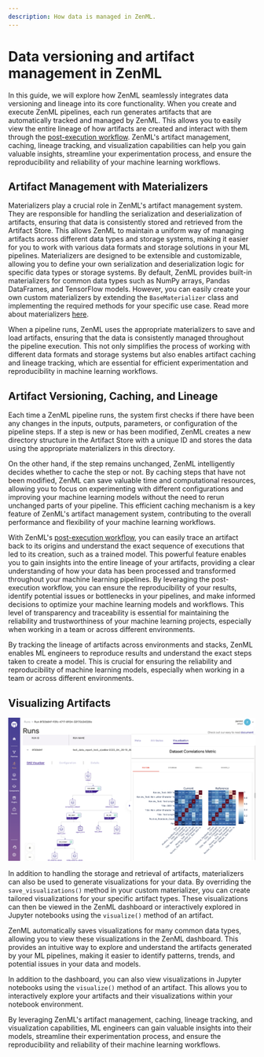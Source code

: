 ```yaml
---
description: How data is managed in ZenML.
---
```


# Data versioning and artifact management in ZenML

In this guide, we will explore how ZenML seamlessly integrates data versioning and lineage into its core functionality. When you create and execute ZenML pipelines, each run generates artifacts that are automatically tracked and managed by ZenML. This allows you to easily view the entire lineage of how artifacts are created and interact with them through the [post-execution workflow](../starter-guide/fetch-runs-after-execution.md). ZenML's artifact management, caching, lineage tracking, and visualization capabilities can help you gain valuable insights, streamline your experimentation process, and ensure the reproducibility and reliability of your machine learning workflows.

## Artifact Management with Materializers

Materializers play a crucial role in ZenML's artifact management system. They are responsible for handling the serialization and deserialization of artifacts, ensuring that data is consistently stored and retrieved from the Artifact Store. This allows ZenML to maintain a uniform way of managing artifacts across different data types and storage systems, making it easier for you to work with various data formats and storage solutions in your ML pipelines. Materializers are designed to be extensible and customizable, allowing you to define your own serialization and deserialization logic for specific data types or storage systems. By default, ZenML provides built-in materializers for common data types such as NumPy arrays, Pandas DataFrames, and TensorFlow models. However, you can easily create your own custom materializers by extending the `BaseMaterializer` class and implementing the required methods for your specific use case. Read more about materializers [here](handle-custom-data-types.md).

When a pipeline runs, ZenML uses the appropriate materializers to save and load artifacts, ensuring that the data is consistently managed throughout the pipeline execution. This not only simplifies the process of working with different data formats and storage systems but also enables artifact caching and lineage tracking, which are essential for efficient experimentation and reproducibility in machine learning workflows.

## Artifact Versioning, Caching, and Lineage

Each time a ZenML pipeline runs, the system first checks if there have been any changes in the inputs, outputs, parameters, or configuration of the pipeline steps. If a step is new or has been modified, ZenML creates a new directory structure in the Artifact Store with a unique ID and stores the data using the appropriate materializers in this directory.

On the other hand, if the step remains unchanged, ZenML intelligently decides whether to cache the step or not. By caching steps that have not been modified, ZenML can save valuable time and computational resources, allowing you to focus on experimenting with different configurations and improving your machine learning models without the need to rerun unchanged parts of your pipeline. This efficient caching mechanism is a key feature of ZenML's artifact management system, contributing to the overall performance and flexibility of your machine learning workflows.

With ZenML's [post-execution workflow](../starter-guide/fetch-runs-after-execution.md), you can easily trace an artifact back to its origins and understand the exact sequence of executions that led to its creation, such as a trained model. This powerful feature enables you to gain insights into the entire lineage of your artifacts, providing a clear understanding of how your data has been processed and transformed throughout your machine learning pipelines. By leveraging the post-execution workflow, you can ensure the reproducibility of your results, identify potential issues or bottlenecks in your pipelines, and make informed decisions to optimize your machine learning models and workflows. This level of transparency and traceability is essential for maintaining the reliability and trustworthiness of your machine learning projects, especially when working in a team or across different environments.

By tracking the lineage of artifacts across environments and stacks, ZenML enables ML engineers to reproduce results and understand the exact steps taken to create a model. This is crucial for ensuring the reliability and reproducibility of machine learning models, especially when working in a team or across different environments.

## Visualizing Artifacts

![Visualizing artifacts](../../.gitbook/assets/artifact_visualization_dashboard.png)

In addition to handling the storage and retrieval of artifacts, materializers can also be used to generate visualizations for your data. By overriding the `save_visualizations()` method in your custom materializer, you can create tailored visualizations for your specific artifact types. These visualizations can then be viewed in the ZenML dashboard or interactively explored in Jupyter notebooks using the `visualize()` method of an artifact.

ZenML automatically saves visualizations for many common data types, allowing you to view these visualizations in the ZenML dashboard. This provides an intuitive way to explore and understand the artifacts generated by your ML pipelines, making it easier to identify patterns, trends, and potential issues in your data and models.

In addition to the dashboard, you can also view visualizations in Jupyter notebooks using the `visualize()` method of an artifact. This allows you to interactively explore your artifacts and their visualizations within your notebook environment.

By leveraging ZenML's artifact management, caching, lineage tracking, and visualization capabilities, ML engineers can gain valuable insights into their models, streamline their experimentation process, and ensure the reproducibility and reliability of their machine learning workflows.